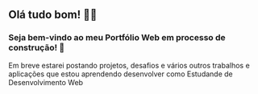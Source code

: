 <h2>Olá tudo bom! 👋🤓</h2>

### Seja bem-vindo ao meu Portfólio Web em processo de construção! 🚧

Em breve estarei postando projetos, desafios e vários outros trabalhos e aplicações que estou aprendendo desenvolver como Estudande de Desenvolvimento Web

